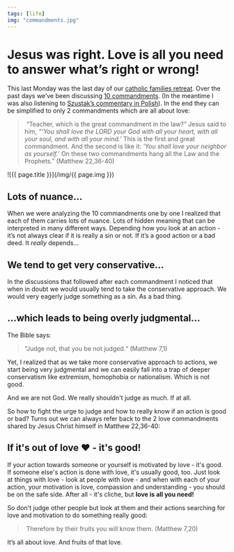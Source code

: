 ```yaml
---
tags: [life]
img: "commandments.jpg"
---
```


# Jesus was right. Love is all you need to answer what’s right or wrong!

This last Monday was the last day of our [catholic families retreat](/when). Over the past days we’ve been discussing [10 commandments](https://en.m.wikipedia.org/wiki/Ten_Commandments). (In the meantime I was also listening to [Szustak’s commentary in Polish][10]). In the end they can be simplified to only 2 commandments which are all about love:

> “Teacher, which is the great commandment in the law?” Jesus said to him, *“‘You shall love the LORD your God with all your heart, with all your soul, and with all your mind.’* This is the first and great commandment. And the second is like it: *‘You shall love your neighbor as yourself.’* On these two commandments hang all the Law and the Prophets.” (Matthew 22,36-40)

<!--More-->

![{{ page.title }}](/img/{{ page.img }})

## Lots of nuance...

When we were analyzing the 10 commandments one by one I realized that each of them carries lots of nuance. Lots of hidden meaning that can be interpreted in many different ways. Depending how you look at an action - it’s not always clear if it is really a sin or not. If it’s a good action or a bad deed. It *really* depends...

## We tend to get very conservative...

In the discussions that followed after each commandment I noticed that when in doubt we would usually tend to take the conservative approach. We would very eagerly judge something as a sin. As a bad thing.

## ...which leads to being overly judgmental...

The Bible says:

> “Judge not, that you be not judged.“ (Matthew 7,1)

Yet, I realized that as we take more conservative approach to actions, we start being very judgmental and we can easily fall into a trap of deeper conservatism like extremism, homophobia or nationalism. Which is not good.

And we are not God. We really shouldn't judge as much. If at all.

So how to fight the urge to judge and how to really know if an action is good or bad? Turns out we can always refer back to the 2 love commandments shared by Jesus Christ himself in Matthew 22,36-40:

## If it's out of love ❤️ - it's good!

If your action towards someone or yourself is motivated by love - it's good. If someone else's action is done with love, it's usually good, too. Just look at things with love - look at people with love - and when with each of your action, your motivation is love, compassion and understanding - you should be on the safe side. After all - it's cliche, but **love is all you need!**

So don't judge other people but look at them and their actions searching for love and motivation to do something really good:

> Therefore by their fruits you will know them. (Matthew 7,20)

It’s all about love. And fruits of that love.

[10]: https://dominikanie.pl/video/przykazania/

[n]: https://michael.gratis/nozbe
[p]: /podcast